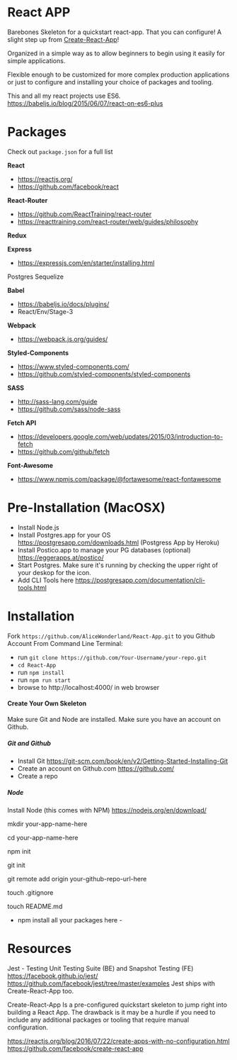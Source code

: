 # React APP
Barebones Skeleton for a quickstart react-app. That you can configure! A slight step up from [Create-React-App](https://github.com/facebook/create-react-app)!

Organized in a simple way as to allow beginners to begin using it easily for simple applications.

Flexible enough to be customized for more complex production applications or just to configure and installing your choice of packages and tooling.

This and all my react projects use ES6. https://babeljs.io/blog/2015/06/07/react-on-es6-plus

# Packages
Check out `package.json` for a full list

**React**
* https://reactjs.org/
* https://github.com/facebook/react

**React-Router**
* https://github.com/ReactTraining/react-router
* https://reacttraining.com/react-router/web/guides/philosophy

**Redux**


**Express**
* https://expressjs.com/en/starter/installing.html

Postgres
Sequelize

**Babel**
* https://babeljs.io/docs/plugins/
* React/Env/Stage-3

**Webpack**
* https://webpack.js.org/guides/

**Styled-Components**
* https://www.styled-components.com/
* https://github.com/styled-components/styled-components

**SASS**
* http://sass-lang.com/guide
* https://github.com/sass/node-sass

**Fetch API**
* https://developers.google.com/web/updates/2015/03/introduction-to-fetch
* https://github.com/github/fetch

**Font-Awesome**
* https://www.npmjs.com/package/@fortawesome/react-fontawesome

# Pre-Installation (MacOSX)
* Install Node.js
* Install Postgres.app for your OS https://postgresapp.com/downloads.html (Postgress App by Heroku)
* Install Postico.app to manage your PG databases (optional) https://eggerapps.at/postico/
* Start Postgres. Make sure it's running by checking the upper right of your deskop for the icon.
* Add CLI Tools here https://postgresapp.com/documentation/cli-tools.html

# Installation
Fork `https://github.com/AliceWonderland/React-App.git` to you Github Account
From Command Line Terminal:
* run `git clone https://github.com/Your-Username/your-repo.git`
* `cd React-App`
* run `npm install`
* run `npm run start`
* browse to http://localhost:4000/ in web browser

#### Create Your Own Skeleton
Make sure Git and Node are installed. Make sure you have an account on Github.

##### Git and Github
* Install Git https://git-scm.com/book/en/v2/Getting-Started-Installing-Git
* Create an account on Github.com https://github.com/
* Create a repo

##### Node
Install Node (this comes with NPM) https://nodejs.org/en/download/

mkdir your-app-name-here

cd your-app-name-here

npm init

git init

git remote add origin your-github-repo-url-here

touch .gitignore

touch README.md

- npm install all your packages here -

# Resources

Jest - Testing
Unit Testing Suite (BE) and Snapshot Testing (FE)
https://facebook.github.io/jest/
https://github.com/facebook/jest/tree/master/examples
Jest ships with Create-React-App too.

Create-React-App
Is a pre-configured quickstart skeleton to jump right into building a React App. The drawback is it may be a hurdle if you need to include any additional packages or tooling that require manual configuration.

https://reactjs.org/blog/2016/07/22/create-apps-with-no-configuration.html
https://github.com/facebook/create-react-app


